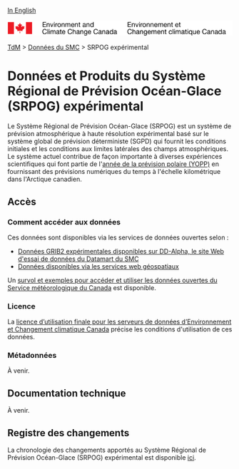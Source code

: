 [In English](readme_riops_en.md)

![ECCC logo](../../img_eccc-logo.png)

[TdM](../../readme_fr.md) > [Données du SMC](../readme_fr.md) > SRPOG expérimental

# Données et Produits du Système Régional de Prévision Océan-Glace (SRPOG) expérimental

Le Système Régional de Prévision Océan-Glace (SRPOG) est un système de prévision atmosphérique à haute résolution expérimental basé sur le système global de prévision déterministe (SGPD) qui fournit les conditions initiales et les conditions aux limites latérales des champs atmosphériques. Le système actuel contribue de façon importante à diverses expériences scientifiques qui font partie de l'[année de la prévision polaire (YOPP)](https://www.polarprediction.net/) en fournissant des prévisions numériques du temps à l'échelle kilométrique dans l'Arctique canadien.

## Accès

### Comment accéder aux données

Ces données sont disponibles via les services de données ouvertes selon :

* [Données GRIB2 expérimentales disponibles sur DD-Alpha, le site Web d'essai de données du Datamart du SMC](readme_riops-datamart-alpha_fr.md) 
* [Données disponibles via les services web géospatiaux](../../msc-geomet/readme_fr.md)

Un [survol et exemples pour accéder et utiliser les données ouvertes du Service météorologique du Canada](../../usage/readme_fr.md) est disponible.

### Licence

La [licence d’utilisation finale pour les serveurs de données d’Environnement et Changement climatique Canada](../../licence/readme_fr.md) précise les conditions d'utilisation de ces données.

### Métadonnées

À venir.

## Documentation technique

À venir.

## Registre des changements 

La chronologie des changements apportés au Système Régional de Prévision Océan-Glace (SRPOG) expérimental est disponible [ici](changelog_riops_fr.md).